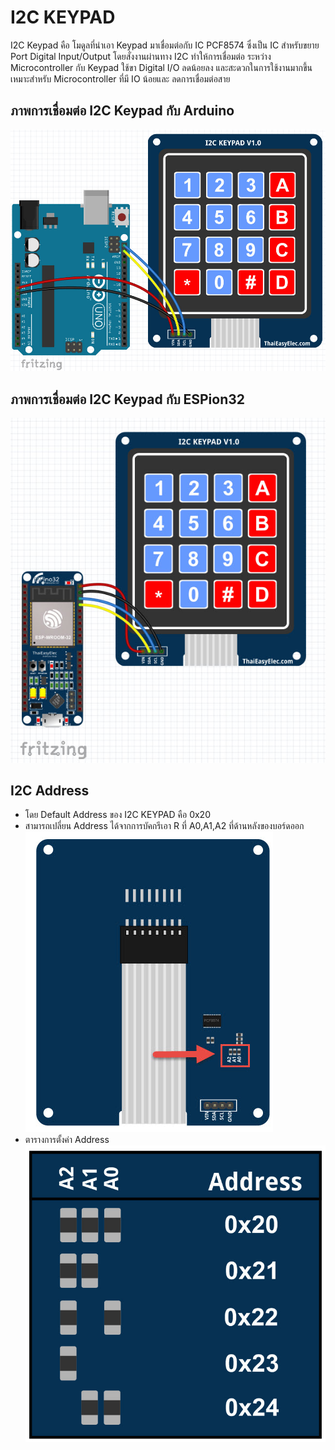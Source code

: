 # I2C KEYPAD
I2C Keypad คือ โมดูลที่นำเอา Keypad มาเชื่อมต่อกับ IC PCF8574 ซึ่งเป็น IC สำหรับขยาย Port Digital Input/Output โดยสั่งงานผ่านทาง I2C ทำให้การเชื่อมต่อ
ระหว่าง Microcontroller กับ Keypad ใช้ขา Digital I/O ลดน้อยลง และสะดวกในการใช้งานมากขึ้น เหมาะสำหรับ Microcontroller ที่มี IO น้อยและ ลดการเชื่อมต่อสาย
## ภาพการเชื่อมต่อ I2C Keypad กับ Arduino 
![Pin Functions](doc/arduinodiagram.jpg)
## ภาพการเชื่อมต่อ I2C Keypad กับ ESPion32
![Pin Functions](doc/espino32diagram.jpg)
## I2C Address
- โดย Default Address ของ I2C KEYPAD คือ 0x20
- สามารถเปลี่ยน Address ได้จากการบัคกรีเอา R ที่ A0,A1,A2 ที่ด้านหลังของบอร์ดออก 
![Pin Functions](doc/add_i2c.jpg)
- ตารางการตั้งค่า Address  
![Pin Functions](doc/add_table.jpg)
